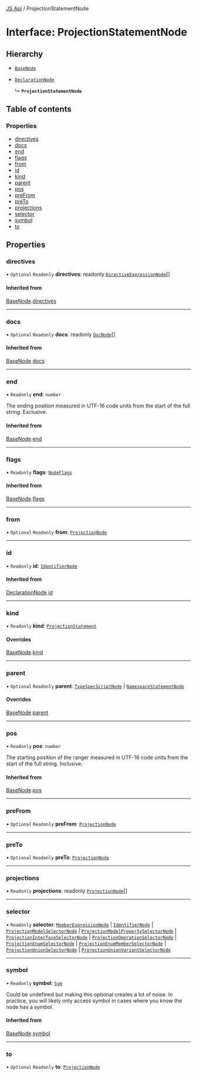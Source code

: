 [JS Api](../index.md) / ProjectionStatementNode

# Interface: ProjectionStatementNode

## Hierarchy

- [`BaseNode`](BaseNode.md)

- [`DeclarationNode`](DeclarationNode.md)

  ↳ **`ProjectionStatementNode`**

## Table of contents

### Properties

- [directives](ProjectionStatementNode.md#directives)
- [docs](ProjectionStatementNode.md#docs)
- [end](ProjectionStatementNode.md#end)
- [flags](ProjectionStatementNode.md#flags)
- [from](ProjectionStatementNode.md#from)
- [id](ProjectionStatementNode.md#id)
- [kind](ProjectionStatementNode.md#kind)
- [parent](ProjectionStatementNode.md#parent)
- [pos](ProjectionStatementNode.md#pos)
- [preFrom](ProjectionStatementNode.md#prefrom)
- [preTo](ProjectionStatementNode.md#preto)
- [projections](ProjectionStatementNode.md#projections)
- [selector](ProjectionStatementNode.md#selector)
- [symbol](ProjectionStatementNode.md#symbol)
- [to](ProjectionStatementNode.md#to)

## Properties

### directives

• `Optional` `Readonly` **directives**: readonly [`DirectiveExpressionNode`](DirectiveExpressionNode.md)[]

#### Inherited from

[BaseNode](BaseNode.md).[directives](BaseNode.md#directives)

___

### docs

• `Optional` `Readonly` **docs**: readonly [`DocNode`](DocNode.md)[]

#### Inherited from

[BaseNode](BaseNode.md).[docs](BaseNode.md#docs)

___

### end

• `Readonly` **end**: `number`

The ending position measured in UTF-16 code units from the start of the
full string. Exclusive.

#### Inherited from

[BaseNode](BaseNode.md).[end](BaseNode.md#end)

___

### flags

• `Readonly` **flags**: [`NodeFlags`](../enums/NodeFlags.md)

#### Inherited from

[BaseNode](BaseNode.md).[flags](BaseNode.md#flags)

___

### from

• `Optional` `Readonly` **from**: [`ProjectionNode`](ProjectionNode.md)

___

### id

• `Readonly` **id**: [`IdentifierNode`](IdentifierNode.md)

#### Inherited from

[DeclarationNode](DeclarationNode.md).[id](DeclarationNode.md#id)

___

### kind

• `Readonly` **kind**: [`ProjectionStatement`](../enums/SyntaxKind.md#projectionstatement)

#### Overrides

[BaseNode](BaseNode.md).[kind](BaseNode.md#kind)

___

### parent

• `Optional` `Readonly` **parent**: [`TypeSpecScriptNode`](TypeSpecScriptNode.md) \| [`NamespaceStatementNode`](NamespaceStatementNode.md)

#### Overrides

[BaseNode](BaseNode.md).[parent](BaseNode.md#parent)

___

### pos

• `Readonly` **pos**: `number`

The starting position of the ranger measured in UTF-16 code units from the
start of the full string. Inclusive.

#### Inherited from

[BaseNode](BaseNode.md).[pos](BaseNode.md#pos)

___

### preFrom

• `Optional` `Readonly` **preFrom**: [`ProjectionNode`](ProjectionNode.md)

___

### preTo

• `Optional` `Readonly` **preTo**: [`ProjectionNode`](ProjectionNode.md)

___

### projections

• `Readonly` **projections**: readonly [`ProjectionNode`](ProjectionNode.md)[]

___

### selector

• `Readonly` **selector**: [`MemberExpressionNode`](MemberExpressionNode.md) \| [`IdentifierNode`](IdentifierNode.md) \| [`ProjectionModelSelectorNode`](ProjectionModelSelectorNode.md) \| [`ProjectionModelPropertySelectorNode`](ProjectionModelPropertySelectorNode.md) \| [`ProjectionInterfaceSelectorNode`](ProjectionInterfaceSelectorNode.md) \| [`ProjectionOperationSelectorNode`](ProjectionOperationSelectorNode.md) \| [`ProjectionEnumSelectorNode`](ProjectionEnumSelectorNode.md) \| [`ProjectionEnumMemberSelectorNode`](ProjectionEnumMemberSelectorNode.md) \| [`ProjectionUnionSelectorNode`](ProjectionUnionSelectorNode.md) \| [`ProjectionUnionVariantSelectorNode`](ProjectionUnionVariantSelectorNode.md)

___

### symbol

• `Readonly` **symbol**: [`Sym`](Sym.md)

Could be undefined but making this optional creates a lot of noise. In practice,
you will likely only access symbol in cases where you know the node has a symbol.

#### Inherited from

[BaseNode](BaseNode.md).[symbol](BaseNode.md#symbol)

___

### to

• `Optional` `Readonly` **to**: [`ProjectionNode`](ProjectionNode.md)
